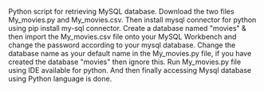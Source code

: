 Python script for retrieving MySQL database.
Download the two files My_movies.py and My_movies.csv.
Then install mysql connector for python using pip install my-sql connector.
Create a database named "movies" & then import the My_movies.csv file onto your MySQL Workbench and change the password according to your mysql database.
Change the database name as your default name in the My_movies.py file, if you have created the database "movies" then ignore this.
Run My_movies.py file using IDE available for python.
And then finally accessing Mysql database using Python language is done.
